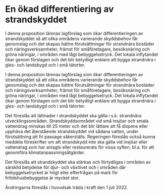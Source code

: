# En ökad differentiering av strandskyddet

I denna proposition lämnas lagförslag som ökar differentieringen av
strandskyddet så att olika områdens varierande skyddsbehov får genomslag
och det skapas bättre förutsättningar för strandnära bostäder och
näringsverksamheter, främst för småföretagare, besöksnäring och gröna
näringar, i områden med lågt bebyggelsetryck. Det lokala inflytandet ökar
genom förslagen och det blir betydligt enklare att bygga strandnära i gles- och
landsbygd och i små tätorter.

I denna proposition lämnas lagförslag som ökar differentieringen av
strandskyddet så att olika områdens varierande skyddsbehov får genomslag
och det skapas bättre förutsättningar för strandnära bostäder och
näringsverksamheter, främst för småföretagare, besöksnäring och gröna
näringar, i områden med lågt bebyggelsetryck. Det lokala inflytandet ökar
genom förslagen och det blir betydligt enklare att bygga strandnära i gles- och
landsbygd och i små tätorter.

Det föreslås att lättnader i strandskyddet ska gälla i s.k. strandnära utvecklingsområden. Strandskyddsområdet vid små insjöar och smala vattendrag minskas till 25 meter och det blir lättare att få dispens eller upphäva det återstående strandskyddet vid sådana vatten, under förutsättning att fri passage säkerställs. Regeringen föreslås också kunna meddela föreskrifter om att strandskydd inte ska gälla vid insjöar eller vattendrag som har anlagts eller restaurerats för vissa syften, bl.a. för att genomföra klimatanpassningsåtgärder.

Det föreslås att strandskyddet ska stärkas och förtydligas i områden av särskild betydelse för djur- och växtlivet och i områden där bebyggelsetrycket är högt eller efterfrågan på mark för fritidshusbebyggelse är mycket stor.

Ändringarna föreslås i huvudsak träda i kraft den 1 juli 2022.
